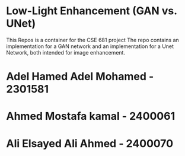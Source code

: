 # Low-Light Enhancement (GAN vs. UNet)

This Repos is a container for the CSE 681 project
The repo contains an implementation for a GAN network and an implementation for a Unet Network, both intended for image enhancement.



# Adel Hamed Adel Mohamed - 2301581

# Ahmed Mostafa kamal - 2400061

# Ali Elsayed Ali Ahmed - 2400070

